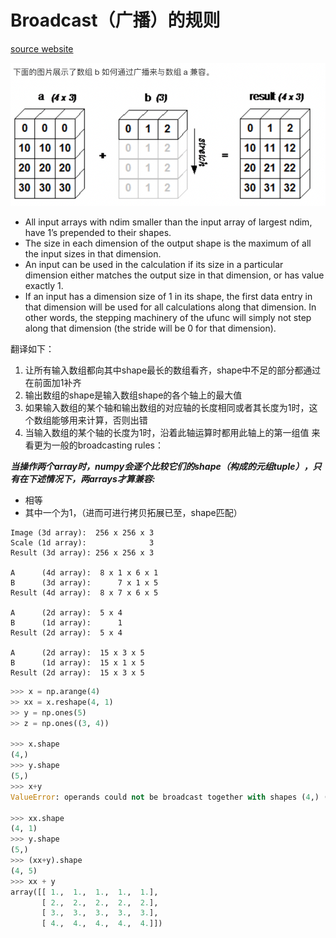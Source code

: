 # Broadcast（广播）的规则
[source website](https://zhuanlan.zhihu.com/p/35010592)

![Markdown logo](/Module3/numpy/WechatIMG647.png)
* All input arrays with ndim smaller than the input array of largest ndim, have 1’s prepended to their shapes.
* The size in each dimension of the output shape is the maximum of all the input sizes in that dimension.
* An input can be used in the calculation if its size in a particular dimension either matches the output size in that dimension, or has value exactly 1.
* If an input has a dimension size of 1 in its shape, the first data entry in that dimension will be used for all calculations along that dimension. In other words, the stepping machinery of the ufunc will simply not step along that dimension (the stride will be 0 for that dimension).

翻译如下：

1. 让所有输入数组都向其中shape最长的数组看齐，shape中不足的部分都通过在前面加1补齐
2. 输出数组的shape是输入数组shape的各个轴上的最大值
3. 如果输入数组的某个轴和输出数组的对应轴的长度相同或者其长度为1时，这个数组能够用来计算，否则出错
4. 当输入数组的某个轴的长度为1时，沿着此轴运算时都用此轴上的第一组值
来看更为一般的broadcasting rules：

***当操作两个array时，numpy会逐个比较它们的shape（构成的元组tuple），只有在下述情况下，两arrays才算兼容:***

- 相等
- 其中一个为1，（进而可进行拷贝拓展已至，shape匹配）

```
Image (3d array):  256 x 256 x 3
Scale (1d array):              3
Result (3d array): 256 x 256 x 3

A      (4d array):  8 x 1 x 6 x 1
B      (3d array):      7 x 1 x 5
Result (4d array):  8 x 7 x 6 x 5

A      (2d array):  5 x 4
B      (1d array):      1
Result (2d array):  5 x 4

A      (2d array):  15 x 3 x 5
B      (1d array):  15 x 1 x 5
Result (2d array):  15 x 3 x 5
``` 

```python
>>> x = np.arange(4)
>> xx = x.reshape(4, 1)
>> y = np.ones(5)
>> z = np.ones((3, 4))

>>> x.shape
(4,)
>>> y.shape
(5,)
>>> x+y
ValueError: operands could not be broadcast together with shapes (4,) (5,) 

>>> xx.shape
(4, 1)
>>> y.shape
(5,)
>>> (xx+y).shape
(4, 5)
>>> xx + y
array([[ 1.,  1.,  1.,  1.,  1.],
       [ 2.,  2.,  2.,  2.,  2.],
       [ 3.,  3.,  3.,  3.,  3.],
       [ 4.,  4.,  4.,  4.,  4.]])
```